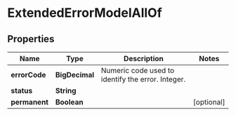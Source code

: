 

# ExtendedErrorModelAllOf


## Properties

| Name | Type | Description | Notes |
|------------ | ------------- | ------------- | -------------|
|**errorCode** | **BigDecimal** | Numeric code used to identify the error. Integer. |  |
|**status** | **String** |  |  |
|**permanent** | **Boolean** |  |  [optional] |



